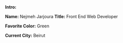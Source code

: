 **Intro:**

**Name:** Nejmeh Jarjoura
**Title:** Front End Web Developer

**Favorite Color:** Green

**Current City:** Beirut